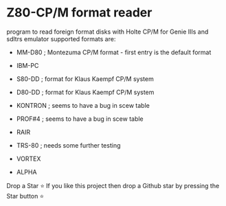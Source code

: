# Z80-CP/M format reader
 program to read foreign format disks with Holte CP/M for Genie IIIs and sdltrs emulator
supported formats are:

 * MM-D80    ; Montezuma CP/M format - first entry is the default format
 * IBM-PC 

 * S80-DD    ; format for Klaus Kaempf CP/M system

 * D80-DD    ; format for Klaus Kaempf CP/M system

 * KONTRON   ; seems to have a bug in scew table

 * PROF#4    ; seems to have a bug in scew table
	
 * RAIR    
	
 * TRS-80    ; needs some further testing

* VORTEX

 * ALPHA

Drop a Star ⭐
If you like this project then drop a Github star by pressing the Star button ⭐

